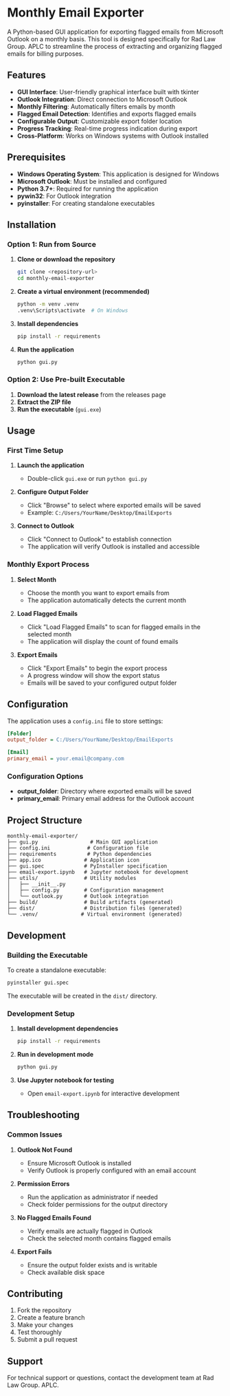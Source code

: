 # Monthly Email Exporter

A Python-based GUI application for exporting flagged emails from Microsoft Outlook on a monthly basis. This tool is designed specifically for Rad Law Group. APLC to streamline the process of extracting and organizing flagged emails for billing purposes.

## Features

- **GUI Interface**: User-friendly graphical interface built with tkinter
- **Outlook Integration**: Direct connection to Microsoft Outlook
- **Monthly Filtering**: Automatically filters emails by month
- **Flagged Email Detection**: Identifies and exports flagged emails
- **Configurable Output**: Customizable export folder location
- **Progress Tracking**: Real-time progress indication during export
- **Cross-Platform**: Works on Windows systems with Outlook installed

## Prerequisites

- **Windows Operating System**: This application is designed for Windows
- **Microsoft Outlook**: Must be installed and configured
- **Python 3.7+**: Required for running the application
- **pywin32**: For Outlook integration
- **pyinstaller**: For creating standalone executables

## Installation

### Option 1: Run from Source

1. **Clone or download the repository**
   ```bash
   git clone <repository-url>
   cd monthly-email-exporter
   ```

2. **Create a virtual environment (recommended)**
   ```bash
   python -m venv .venv
   .venv\Scripts\activate  # On Windows
   ```

3. **Install dependencies**
   ```bash
   pip install -r requirements
   ```

4. **Run the application**
   ```bash
   python gui.py
   ```

### Option 2: Use Pre-built Executable

1. **Download the latest release** from the releases page
2. **Extract the ZIP file**
3. **Run the executable** (`gui.exe`)

## Usage

### First Time Setup

1. **Launch the application**
   - Double-click `gui.exe` or run `python gui.py`

2. **Configure Output Folder**
   - Click "Browse" to select where exported emails will be saved
   - Example: `C:/Users/YourName/Desktop/EmailExports`

3. **Connect to Outlook**
   - Click "Connect to Outlook" to establish connection
   - The application will verify Outlook is installed and accessible

### Monthly Export Process

1. **Select Month**
   - Choose the month you want to export emails from
   - The application automatically detects the current month

2. **Load Flagged Emails**
   - Click "Load Flagged Emails" to scan for flagged emails in the selected month
   - The application will display the count of found emails

3. **Export Emails**
   - Click "Export Emails" to begin the export process
   - A progress window will show the export status
   - Emails will be saved to your configured output folder

## Configuration

The application uses a `config.ini` file to store settings:

```ini
[Folder]
output_folder = C:/Users/YourName/Desktop/EmailExports

[Email]
primary_email = your.email@company.com
```

### Configuration Options

- **output_folder**: Directory where exported emails will be saved
- **primary_email**: Primary email address for the Outlook account

## Project Structure

```
monthly-email-exporter/
├── gui.py                 # Main GUI application
├── config.ini            # Configuration file
├── requirements          # Python dependencies
├── app.ico              # Application icon
├── gui.spec             # PyInstaller specification
├── email-export.ipynb   # Jupyter notebook for development
├── utils/               # Utility modules
│   ├── __init__.py
│   ├── config.py        # Configuration management
│   └── outlook.py       # Outlook integration
├── build/               # Build artifacts (generated)
├── dist/                # Distribution files (generated)
└── .venv/              # Virtual environment (generated)
```

## Development

### Building the Executable

To create a standalone executable:

```bash
pyinstaller gui.spec
```

The executable will be created in the `dist/` directory.

### Development Setup

1. **Install development dependencies**
   ```bash
   pip install -r requirements
   ```

2. **Run in development mode**
   ```bash
   python gui.py
   ```

3. **Use Jupyter notebook for testing**
   - Open `email-export.ipynb` for interactive development

## Troubleshooting

### Common Issues

1. **Outlook Not Found**
   - Ensure Microsoft Outlook is installed
   - Verify Outlook is properly configured with an email account

2. **Permission Errors**
   - Run the application as administrator if needed
   - Check folder permissions for the output directory

3. **No Flagged Emails Found**
   - Verify emails are actually flagged in Outlook
   - Check the selected month contains flagged emails

4. **Export Fails**
   - Ensure the output folder exists and is writable
   - Check available disk space

## Contributing

1. Fork the repository
2. Create a feature branch
3. Make your changes
4. Test thoroughly
5. Submit a pull request

## Support

For technical support or questions, contact the development team at Rad Law Group. APLC.
